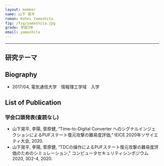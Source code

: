 ```yaml
---
layout: member
name: 山下 晃平
roman: Kohei Yamashita
fig: /fig/yamashita.jpg
grade: 学部3年
email: yamashita
---
```


---


## 研究テーマ

## Biography
- 2017/04, 電気通信大学　情報理工学域　入学


## List of Publication

### 学会口頭発表(査読なし)
- 山下晃平, 李陽, 菅原健, “Time-to-Digital Converter へのシグナルインジェクションによるPUFステート復元攻撃の難易度評価,” IEICE 2020年ソサイエティ大会, 2020.
- 山下晃平, 李陽, 菅原健, “TDCの操作によるPUFステート復元攻撃の難易度評価のためのシミュレーション,” コンピュータセキュリティシンポジウム2020, 3D2-4, 2020.
